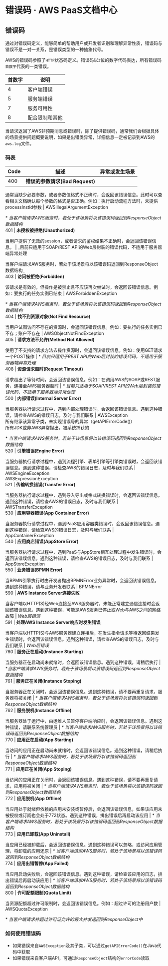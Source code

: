 # 错误码 · AWS PaaS文档中心

## 错误码

通过对错误码定义，能够简单的帮助用户或开发者识别和理解异常性质，错误码与错误不是一对一关系，是错误类型的一种抽象代号。

AWS的错误码参照了`HTTP`状态码定义。错误码以`3`位的数字代码表达，所有错误码`首数字`代表的一类错误。

首数字 | 说明  
---|---  
4 | 客户端错误  
5 | 服务端错误  
7 | 服务可用性  
8 | 配合限制和其他  
  
当请求返回了AWS非预期消息或错误时，除了提供错误码，通常我们会根据具体的场景提供问题概要说明，如果是出错类异常，详细信息一定被记录到AWS的`aws.log`文件。

### 码表

Code | 描述 | 异常或发生场景  
---|---|---  
400 | **错误的参数请求(Bad Request)**  
  
通常当缺少必要参数，或者参数值格式不正确时，会返回该错误信息。此时可以查看相关文档确认每个参数的格式是否正确。例如：执行启动流程方法时，未提供processInstId参数 | AWSIllegalArgumentException  
  
 _* 当客户端请求AWS服务时，若处于该场景将以该错误码返回到ResponseObject数据结构_  
401 | **未授权被拒绝(Unauthorized)**  
  
当用户提供了无效的session，或者请求的鉴权结果不正确时，会返回该错误信息。 | _目前只适用于SOAP/REST API的Web层封装的错误代码，不适用于服务器端异常处理  
  
当客户端请求AWS服务时，若处于该场景将以该错误码返回到ResponseObject数据结构_  
403 | **访问被拒绝(Forbidden)**  
  
该请求是有效的，但操作是被禁止且不应该再次尝试时，会返回该错误信息。例如：要执行的任务实例已结束 | AWSForbiddenException  
  
 _* 当客户端请求AWS服务时，若处于该场景将以该错误码返回到ResponseObject数据结构_  
404 | **找不到资源对象(Not Find Resource)**  
  
当用户试图访问不存在的资源时，会返回该错误信息。例如：要执行的任务实例已不存；账户不存在 | AWSObjectNotFindException  
405 | **请求方法不允许(Method Not Allowed)**  
  
使用了不支持的请求方法去操作资源时，会返回该错误信息。例如：使用GET请求一个POST操作 | _* 目前只适用于REST API的Web层封装的错误代码，不适用于服务器端异常处理_  
408 | **资源请求超时(Request Timeout)**  
  
请求超出了等待时间，会返回该错误信息。例如：在调用AWS的SOAP或REST服务，连接至AWS服务器超时 | _* 目前只适用于SOAP/REST API的Web层封装的错误代码，不适用于服务器端异常处理_  
500 | **内部错误(Internal Server Error)**  
  
当服务器执行请求过程中，遇到内部处理错误时，会返回该错误信息。遇到这种错误，请检查AWS的错误日志，及时与我们联系 | AWSException  
所有继承该异常子类，未实现错误号的异常（getAPIErrorCode()）  
所有JDK或非AWS异常抛出，被系统捕获的  
  
 _* 当客户端请求AWS服务时，若处于该场景将以该错误码返回到ResponseObject数据结构_  
520 | **引擎错误(Engine Error)**  
  
当服务器执行请求过程中，遇到流程引擎、表单引擎等引擎类错误时，会返回该错误信息。遇到这种错误，请检查AWS的错误日志，及时与我们联系 | AWSEngineException  
AWSExpressionException  
521 | **传输转换错误(Transfer Error)**  
  
当服务器执行请求过程中，遇到导入导出或格式转换错误时，会返回该错误信息。遇到这种错误，请检查AWS的错误日志，及时与我们联系 | AWSTransferException  
530 | **应用容器错误(App Container Error)**  
  
当服务器执行请求过程中，遇到PaaS应用容器类错误时，会返回该错误信息。遇到这种错误，请检查AWS的错误日志，及时与我们联系 | AppContainerException  
540 | **应用商店错误(AppStore Error)**  
  
当服务器执行请求过程中，遇到PaaS与AppStore相互处理过程中发生错误时，会返回该错误信息。遇到这种错误，请检查AWS的错误日志，及时与我们联系 | AppStoreException  
550 | **业务错误(BPMN Error)**  
  
当BPMN引擎执行时由开发者抛出BPMNError业务异常时，会返回该错误信息。遇到这种错误，请与业务开发者联系 | BPMNError  
590 | **AWS Instance Server连接失败**  
  
当客户端以HTTP(S)经Web连接至AWS服务器时，未能正常建立通信连接时会返回该错误信息。遇到这种错误，可能是AWS服务已停止或Web与AWS之间的网络故障 | _Web层错误_  
591 | **处理AWS Instance Server响应时发生错误**  
  
当客户端以HTTP(S)与AWS服务器建立连接后，在发生指令请求等待返回结果发生错误时，会返回该错误信息。遇到这种错误，请检查AWS的错误日志，及时与我们联系 | _Web层错误_  
760 | **服务正在启动(Instance Starting)**  
  
当服务器正在启动尚未就绪时，会返回该错误信息。遇到这种错误，请稍后执行 | _*当客户端请求AWS服务时，若处于该场景将以该错误码返回到ResponseObject数据结构_  
761 | **服务正在关闭(Instance Stoping)**  
  
当服务器正在关闭时，会返回该错误信息。遇到这种错误，请不要再重复请求，服务器将被关闭 | _* 当客户端请求AWS服务时，若处于该场景将以该错误码返回到ResponseObject数据结构_  
762 | **服务脱机(Instance Offline)**  
  
当服务器处于运行中，由运维人员暂停客户端响应时，会返回该错误信息。遇到这种错误，请联系系统管理员 | _* 当客户端请求AWS服务时，若处于该场景将以该错误码返回到ResponseObject数据结构_  
770 | **应用正在启动(App Starting)**  
  
当访问的应用正在启动尚未就绪时，会返回该错误信息。遇到这种错误，请稍后执行 | _* 当客户端请求AWS服务时，若处于该场景将以该错误码返回到ResponseObject数据结构_  
771 | **应用正在关闭(App Stoping)**  
  
当访问的应用正在关闭时，会返回该错误信息。遇到这种错误，请不要再重复请求，应用将被关闭 | _* 当客户端请求AWS服务时，若处于该场景将以该错误码返回到ResponseObject数据结构_  
772 | **应用脱机(App Offline)**  
  
当应用处于就绪但依赖的应用未安装或暂停后，会返回该错误信息，如果该应用未被授权或订阅也会处于772状态。遇到这种错误，排出错误后再启动该应用 | _* 当客户端请求AWS服务时，若处于该场景将以该错误码返回到ResponseObject数据结构_  
773 | **应用已卸载(App Uninstall)**  
  
当应用已经被卸载后，会返回该错误信息。遇到这种错误可以忽略，或访问应用管理，将卸载的应用还原 | _* 当客户端请求AWS服务时，若处于该场景将以该错误码返回到ResponseObject数据结构_  
774 | **应用出错暂停(App Failed)**  
  
当应用启动失败后，会返回该错误信息。遇到这种错误，请检查该应用的日志，排出错误后再启动该应用 | _* 当客户端请求AWS服务时，若处于该场景将以该错误码返回到ResponseObject数据结构_  
800 | **许可配额限制(Quota Limit)**  
  
当资源配额超过许可限制时，会返回该错误信息。例如：超过许可的注册用户数 | AWSQuotaException  
  
 _* 当客户端请求并超过许可证允许的最大并发返回到ResponseObject中_  
  
### 如何使用错误码

  * 如果错误来自`AWSException`及其子类，可以通过`getAPIErrorCode()`在Java代码中获取
  * 如果错误来自客户端API，可通过`ResponseObject`结构的`errorCode`读取